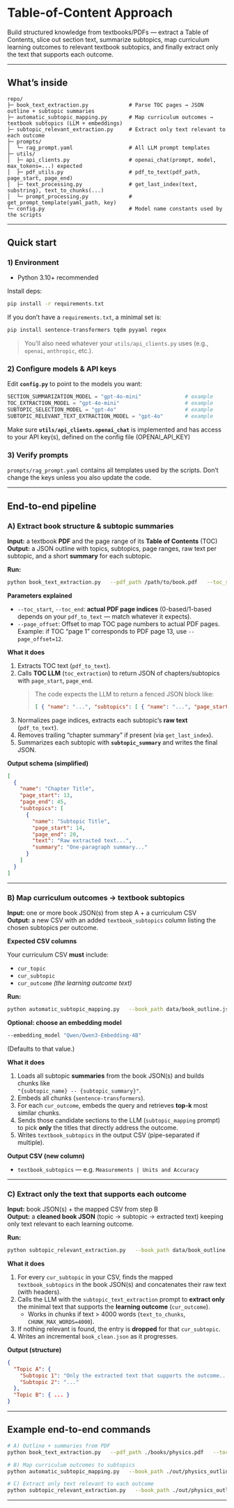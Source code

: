 # Table-of-Content Approach

Build structured knowledge from textbooks/PDFs — extract a Table of Contents, slice out section text, summarize subtopics, map curriculum learning outcomes to relevant textbook subtopics, and finally extract only the text that supports each outcome.

---

## What’s inside

```
repo/
├─ book_text_extraction.py             # Parse TOC pages → JSON outline + subtopic summaries
├─ automatic_subtopic_mapping.py       # Map curriculum outcomes → textbook subtopics (LLM + embeddings)
├─ subtopic_relevant_extraction.py     # Extract only text relevant to each outcome
├─ prompts/
│  └─ rag_prompt.yaml                  # All LLM prompt templates
├─ utils/
│  ├─ api_clients.py                   # openai_chat(prompt, model, max_tokens=...) expected
│  ├─ pdf_utils.py                     # pdf_to_text(pdf_path, page_start, page_end)
│  ├─ text_processing.py               # get_last_index(text, substring), text_to_chunks(...)
│  └─ prompt_processing.py             # get_prompt_template(yaml_path, key)
└─ config.py                           # Model name constants used by the scripts
```

---

## Quick start

### 1) Environment

- Python 3.10+ recommended

Install deps:

```bash
pip install -r requirements.txt
```

If you don’t have a `requirements.txt`, a minimal set is:

```bash
pip install sentence-transformers tqdm pyyaml regex
```

> You’ll also need whatever your `utils/api_clients.py` uses (e.g., `openai`, `anthropic`, etc.).

### 2) Configure models & API keys

Edit **`config.py`** to point to the models you want:

```python
SECTION_SUMMARIZATION_MODEL = "gpt-4o-mini"              # example
TOC_EXTRACTION_MODEL = "gpt-4o-mini"                     # example
SUBTOPIC_SELECTION_MODEL = "gpt-4o"                      # example
SUBTOPIC_RELEVANT_TEXT_EXTRACTION_MODEL = "gpt-4o"       # example
```
Make sure **`utils/api_clients.openai_chat`** is implemented and has access to your API key(s), defined on the config file (OPENAI_API_KEY)

### 3) Verify prompts

`prompts/rag_prompt.yaml` contains all templates used by the scripts. Don’t change the keys unless you also update the code.

---

## End-to-end pipeline

### A) Extract book structure & subtopic summaries

**Input:** a textbook **PDF** and the page range of its **Table of Contents** (TOC)  
**Output:** a JSON outline with topics, subtopics, page ranges, raw text per subtopic, and a short **summary** for each subtopic.

**Run:**

```bash
python book_text_extraction.py   --pdf_path /path/to/book.pdf   --toc_start 5   --toc_end 12   --page_offset 12   --output_path data/book_outline.json
```

**Parameters explained**

- `--toc_start`, `--toc_end`: **actual PDF page indices** (0-based/1-based depends on your `pdf_to_text` — match whatever it expects).
- `--page_offset`: Offset to map TOC page numbers to actual PDF pages.  
  Example: if TOC “page 1” corresponds to PDF page 13, use `--page_offset=12`.

**What it does**

1. Extracts TOC text (`pdf_to_text`).
2. Calls **TOC LLM** (`toc_extraction`) to return JSON of chapters/subtopics with `page_start`, `page_end`.  
   > The code expects the LLM to return a fenced JSON block like:
   >
   > ```json
   > [ { "name": "...", "subtopics": [ { "name": "...", "page_start": 1, "page_end": 5 } ] } ]
   > ```
3. Normalizes page indices, extracts each subtopic’s **raw text** (`pdf_to_text`).
4. Removes trailing “chapter summary” if present (via `get_last_index`).
5. Summarizes each subtopic with **`subtopic_summary`** and writes the final JSON.

**Output schema (simplified)**

```json
[
  {
    "name": "Chapter Title",
    "page_start": 13,
    "page_end": 45,
    "subtopics": [
      {
        "name": "Subtopic Title",
        "page_start": 14,
        "page_end": 20,
        "text": "Raw extracted text...",
        "summary": "One-paragraph summary..."
      }
    ]
  }
]
```

---

### B) Map curriculum outcomes → textbook subtopics

**Input:** one or more book JSON(s) from step A + a curriculum CSV  
**Output:** a new CSV with an added `textbook_subtopics` column listing the chosen subtopics per outcome.

**Expected CSV columns**

Your curriculum CSV **must** include:

- `cur_topic`
- `cur_subtopic`
- `cur_outcome`  *(the learning outcome text)*

**Run:**

```bash
python automatic_subtopic_mapping.py   --book_path data/book_outline.json   --mapping_filepath data/curriculum.csv   --top_k 10   --output_mapping_csv data/curriculum_mapped.csv
```

**Optional: choose an embedding model**

```bash
--embedding_model "Qwen/Qwen3-Embedding-4B"
```

(Defaults to that value.)

**What it does**

1. Loads all subtopic **summaries** from the book JSON(s) and builds chunks like  
   `"{subtopic_name} -- {subtopic_summary}"`.
2. Embeds all chunks (`sentence-transformers`).
3. For each `cur_outcome`, embeds the query and retrieves **top-k** most similar chunks.
4. Sends those candidate sections to the LLM (`subtopic_mapping` prompt) to pick **only** the titles that directly address the outcome.
5. Writes `textbook_subtopics` in the output CSV (pipe-separated if multiple).

**Output CSV (new column)**

- `textbook_subtopics` — e.g. `Measurements | Units and Accuracy`

---

### C) Extract only the text that supports each outcome

**Input:** book JSON(s) + the mapped CSV from step B  
**Output:** a **cleaned book JSON** (topic → subtopic → extracted text) keeping only text relevant to each learning outcome.

**Run:**

```bash
python subtopic_relevant_extraction.py   --book_path data/book_outline.json   --mapped_curriculum data/curriculum_mapped.csv   --clean_book_path data/book_clean.json
```

**What it does**

1. For every `cur_subtopic` in your CSV, finds the mapped `textbook_subtopics` in the book JSON(s) and concatenates their raw text (with headers).
2. Calls the LLM with the `subtopic_text_extraction` prompt to **extract only** the minimal text that supports the **learning outcome** (`cur_outcome`).
   - Works in chunks if text > 4000 words (`text_to_chunks`, `CHUNK_MAX_WORDS=4000`).
3. If nothing relevant is found, the entry is **dropped** for that `cur_subtopic`.
4. Writes an incremental `book_clean.json` as it progresses.

**Output (structure)**

```json
{
  "Topic A": {
    "Subtopic 1": "Only the extracted text that supports the outcome...",
    "Subtopic 2": "..."
  },
  "Topic B": { ... }
}
```

---

## Example end-to-end commands

```bash
# A) Outline + summaries from PDF
python book_text_extraction.py   --pdf_path ./books/physics.pdf   --toc_start 8   --toc_end 16   --page_offset 10   --output_path ./out/physics_outline.json

# B) Map curriculum outcomes to subtopics
python automatic_subtopic_mapping.py   --book_path ./out/physics_outline.json   --mapping_filepath ./curriculum/leaving_cert_physics.csv   --top_k 12   --output_mapping_csv ./out/physics_curriculum_mapped.csv

# C) Extract only text relevant to each outcome
python subtopic_relevant_extraction.py   --book_path ./out/physics_outline.json   --mapped_curriculum ./out/physics_curriculum_mapped.csv   --clean_book_path ./out/physics_clean.json
```

---
